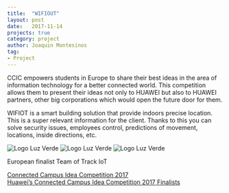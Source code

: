 ```yaml
---
title:  "WIFIOUT"
layout: post
date:   2017-11-14
projects: true
category: project
author: Joaquin Montesinos
tag:
- Project
---
```


CCIC empowers students in Europe to share their best ideas in the area of information technology for a better connected world. This competition allows them to present their ideas not only to HUAWEI but also to HUAWEI partners, other big corporations which would open the future door for them.

WIFIOT is a smart building solution that provide indoors precise location. This is a super relevant information for the client. Thanks to this you can solve security issues, employees control, predictions of movement, locations, inside directions, etc.


![Logo Luz Verde]({{site.baseurl}}/assets/images/posts/wifiout.png)
![Logo Luz Verde]({{site.baseurl}}/assets/images/posts/wifiout2.png)
![Logo Luz Verde]({{site.baseurl}}/assets/images/posts/wifiout3.png)


European finalist Team of Track IoT


 [Connected Campus Idea Competition 2017](http://www.huaweiconnecteurope.com/ccic/ccic.jsp)  
 [Huawei’s Connected Campus Idea Competition 2017 Finalists](http://www.huawei-life.eu/connected-campus-idea-competition-ccic/#/78|wifiot)  



